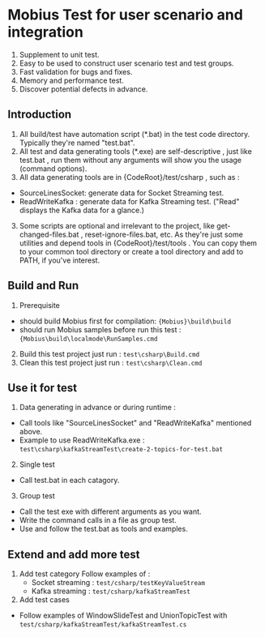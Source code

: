 # Mobius Test for user scenario and integration
1. Supplement to unit test.
2. Easy to be used to construct user scenario test and test groups.
3. Fast validation for bugs and fixes.
4. Memory and performance test.
5. Discover potential defects in advance.

## Introduction
1. All build/test have automation script (*.bat) in the test code directory. Typically they're named "test.bat".
2. All test and data generating tools (*.exe) are self-descriptive , just like test.bat , 
run them without any arguments will show you the usage (command options).
2. All data generating tools are in {CodeRoot}/test/csharp , such as :
 - SourceLinesSocket: generate data for Socket Streaming test.
 - ReadWriteKafka : generate data for Kafka Streaming test.  ("Read" displays the Kafka data for a glance.)
3. Some scripts are optional and irrelevant to the project, like get-changed-files.bat , reset-ignore-files.bat, etc. 
As they're just some utilities and depend tools in {CodeRoot}/test/tools . You can copy them to your common tool directory or create a tool directory and add to PATH, if you've interest.

## Build and Run
1. Prerequisite
  - should build Mobius first for compilation:  ```{Mobius}\build\build```
  - should run Mobius samples before run this test : ```{Mobius\build\localmode\RunSamples.cmd```
  
2. Build this test project
 just run : `test\csharp\Build.cmd`
3. Clean this test project
 just run : `test\csharp\Clean.cmd`

## Use it for test 
1. Data generating in advance or during runtime :
 * Call tools like "SourceLinesSocket" and "ReadWriteKafka" mentioned above.
 * Example to use ReadWriteKafka.exe :
 `test\csharp\kafkaStreamTest\create-2-topics-for-test.bat`
2.  Single test 
 * Call test.bat in each catagory.
3.  Group test
 * Call the test exe with different arguments as you want.
 * Write the command calls in a file as group test.
 * Use and follow the test.bat as tools and examples.

## Extend and add more test
1. Add test category
   Follow examples of : 
   * Socket streaming : `test/csharp/testKeyValueStream`
   * Kafka streaming : `test/csharp/kafkaStreamTest`
2. Add test cases
  * Follow examples of WindowSlideTest and  UnionTopicTest with 
 `test/csharp/kafkaStreamTest/kafkaStreamTest.cs`
